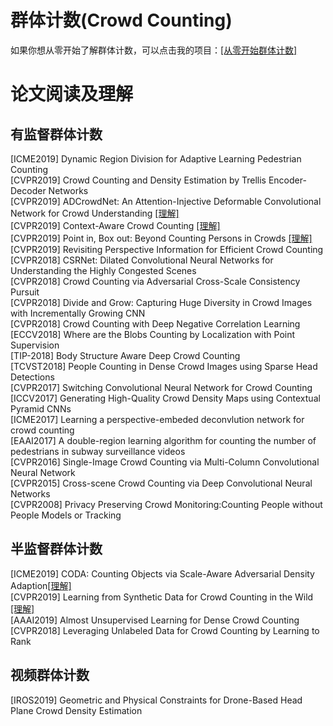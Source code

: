 # 群体计数(Crowd Counting)
如果你想从零开始了解群体计数，可以点击我的项目：[[从零开始群体计数]](https://github.com/CommissarMa/Crowd_counting_from_scratch)

# 论文阅读及理解
## 有监督群体计数
[ICME2019] Dynamic Region Division for Adaptive Learning Pedestrian Counting  
[CVPR2019] Crowd Counting and Density Estimation by Trellis Encoder-Decoder Networks  
[CVPR2019] ADCrowdNet: An Attention-Injective Deformable Convolutional Network for Crowd Understanding
 [[理解]](./cvpr2019_ADCrowdNet/cvpr2019_ADCrowdNet.md)  
[CVPR2019] Context-Aware Crowd Counting [[理解]](./cvpr2019_CAN/cvpr2019_CAN.md)  
[CVPR2019] Point in, Box out: Beyond Counting Persons in Crowds [[理解]](./cvpr2019_PSDDN/cvpr2019_PSDDN.md)  
[CVPR2019] Revisiting Perspective Information for Efficient Crowd Counting  
[CVPR2018] CSRNet: Dilated Convolutional Neural Networks for Understanding the Highly Congested Scenes  
[CVPR2018] Crowd Counting via Adversarial Cross-Scale Consistency Pursuit  
[CVPR2018] Divide and Grow: Capturing Huge Diversity in Crowd Images with Incrementally Growing CNN  
[CVPR2018] Crowd Counting with Deep Negative Correlation Learning  
[ECCV2018] Where are the Blobs Counting by Localization with Point Supervision  
[TIP-2018] Body Structure Aware Deep Crowd Counting  
[TCVST2018] People Counting in Dense Crowd Images using Sparse Head Detections  
[CVPR2017] Switching Convolutional Neural Network for Crowd Counting  
[ICCV2017] Generating High-Quality Crowd Density Maps using Contextual Pyramid CNNs  
[ICME2017] Learning a perspective-embeded deconvlution network for crowd counting  
[EAAI2017] A double-region learning algorithm for counting the number of pedestrians in subway surveillance videos  
[CVPR2016] Single-Image Crowd Counting via Multi-Column Convolutional Neural Network  
[CVPR2015] Cross-scene Crowd Counting via Deep Convolutional Neural Networks  
[CVPR2008] Privacy Preserving Crowd Monitoring:Counting People without People Models or Tracking  

## 半监督群体计数  
[ICME2019] CODA: Counting Objects via Scale-Aware Adversarial Density Adaption[[理解]](./icme2019_CODA/icme2019_CODA.md)  
[CVPR2019] Learning from Synthetic Data for Crowd Counting in the Wild [[理解]](./cvpr2019_GCC/cvpr2019_GCC.md)  
[AAAI2019] Almost Unsupervised Learning for Dense Crowd Counting  
[CVPR2018] Leveraging Unlabeled Data for Crowd Counting by Learning to Rank  

## 视频群体计数
[IROS2019] Geometric and Physical Constraints for Drone-Based Head Plane Crowd Density Estimation